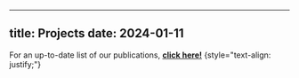 ---
title: Projects
date: 2024-01-11
----

For an up-to-date list of our publications, <strong><a href="https://discover.research.utoronto.ca/14426-yana-yunusova/publications" target="_blank">click here!</a></strong>
{style="text-align: justify;"}